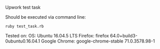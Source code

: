 Upwork test task

Should be executed via command line:
~~~
ruby test_task.rb
~~~

Tested on:
OS: Ubuntu 16.04.5 LTS
Firefox: firefox 64.0+build3-0ubuntu0.16.04.1
Google Chrome: google-chrome-stable 71.0.3578.98-1
